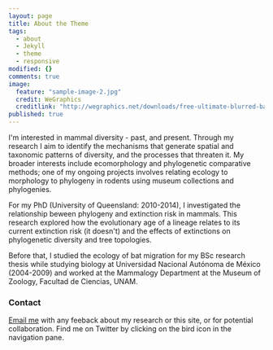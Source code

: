 ```yaml
---
layout: page
title: About the Theme
tags: 
  - about
  - Jekyll
  - theme
  - responsive
modified: {}
comments: true
image: 
  feature: "sample-image-2.jpg"
  credit: WeGraphics
  creditlink: "http://wegraphics.net/downloads/free-ultimate-blurred-background-pack/"
published: true
---
```




I'm interested in mammal diversity - past, and present. Through my research I aim to identify the mechanisms that generate spatial and taxonomic patterns of diversity, and the processes that threaten it. My broader interests include ecomorphology and phylogenetic comparative methods; one of my ongoing projects involves relating ecology to morphology to phylogeny in rodents using museum collections and phylogenies.  

For my PhD (University of Queensland: 2010-2014), I investigated the relationship beween phylogeny and extinction risk in mammals. This research explored how the evolutionary age of a lineage relates to its current extinction risk (it doesn't) and the effects of extinctions on phylogenetic diversity and tree topologies.  

Before that, I studied the ecology of bat migration for my BSc research thesis while studying biology at Universidad Nacional Autónoma de México (2004-2009) and worked at the Mammalogy Department at the Museum of Zoology, Facultad de Ciencias, UNAM.


### Contact 

[Email me](mailto:luisd@ciencias.unam.mx) with any feeback about my research or this site, or for potential collaboration. Find me on Twitter by clicking on the bird icon in the navigation pane.


